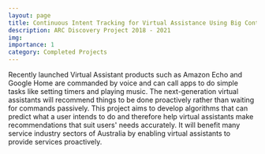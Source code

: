 ```yaml
---
layout: page
title: Continuous Intent Tracking for Virtual Assistance Using Big Contextual Data
description: ARC Discovery Project 2018 - 2021
img:
importance: 1
category: Completed Projects
---
```


Recently launched Virtual Assistant products such as Amazon Echo and Google Home are commanded by voice and can call apps to do simple tasks like setting timers and playing music. The next-generation virtual assistants will recommend things to be done proactively rather than waiting for commands passively. This project aims to develop algorithms that can predict what a user intends to do and therefore help virtual assistants make recommendations that suit users' needs accurately. It will benefit many service industry sectors of Australia by enabling virtual assistants to provide services proactively.